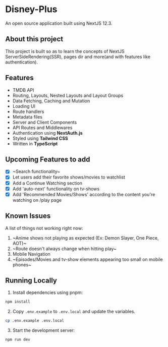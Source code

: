 # Disney-Plus

An open source application built using NextJS 12.3.

## About this project

This project is built so as to learn the concepts of NextJS ServerSideRendering(SSR), pages dir and more(and with features like authentication). 

## Features

- TMDB API
- Routing, Layouts, Nested Layouts and Layout Groups
- Data Fetching, Caching and Mutation
- Loading UI
- Route handlers
- Metadata files
- Server and Client Components
- API Routes and Middlewares
- Authentication using **NextAuth.js**
- Styled using **Tailwind CSS**
- Written in **TypeScript**

## Upcoming Features to add

- [x] ~Search functionality~
- [x] Let users add their favorite shows/movies to watchlist
- [x] Add a Continue Watching section 
- [x] Add 'auto-next' functionality on tv-shows
- [x] Add 'Recommended Movies/Shows' according to the content you're watching on /play page

## Known Issues

A list of things not working right now:

1. ~Anime shows not playing as expected (Ex: Demon Slayer, One Piece, AOT)~
2. ~Route doesn't always change when hitting play~
3. Mobile Navigation
4. ~Episodes/Movies and tv-show elements appearing too small on mobile phones~

## Running Locally

1. Install dependencies using pnpm:

```sh
npm install
```

2. Copy `.env.example` to `.env.local` and update the variables.

```sh
cp .env.example .env.local
```

3. Start the development server:

```sh
npm run dev
```